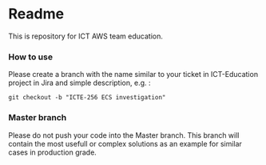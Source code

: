 # Readme

This is repository for ICT AWS team education.

### How to use

Please create a branch with the name similar to your ticket in ICT-Education project in Jira and simple description, e.g. : 

```
git checkout -b "ICTE-256 ECS investigation"
```

### Master branch


Please do not push your code into the Master branch. This branch will  contain the most usefull or complex solutions as an example for similar cases in production grade.
